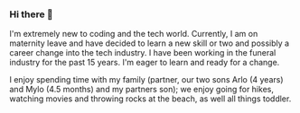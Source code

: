### Hi there 👋
I'm extremely new to coding and the tech world. 
Currently, I am on maternity leave and have decided to learn a new skill or two and possibly a career change into the tech industry. 
I have been working in the funeral industry for the past 15 years.
I'm eager to learn and ready for a change.

I enjoy spending time  with my family (partner, our two sons Arlo (4 years) and Mylo (4.5 months) and my partners son); 
we enjoy going for hikes, watching movies and throwing rocks at the beach, as well all things toddler.

<!--
**ellemd709/ellemd709** is a ✨ _special_ ✨ repository because its `README.md` (this file) appears on your GitHub profile.

Here are some ideas to get you started:

- 🔭 I’m currently working on ...
- 🌱 I’m currently learning ...
- 👯 I’m looking to collaborate on ...
- 🤔 I’m looking for help with ...
- 💬 Ask me about ...
- 📫 How to reach me: ...
- 😄 Pronouns: ...
- ⚡ Fun fact: ...
-->
